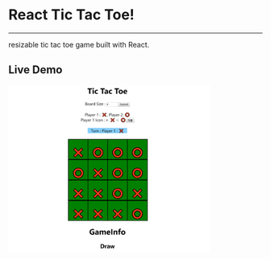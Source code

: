 # React Tic Tac Toe!
----------------------

resizable tic tac toe game built with React.

## Live Demo

<a href="https://hyosunko.github.io/tic-tac-toe/">
<img src="https://github.com/hyosunko/hyosunko.github.io/blob/master/img/tic-tac-toe.PNG" width="400"></a>
